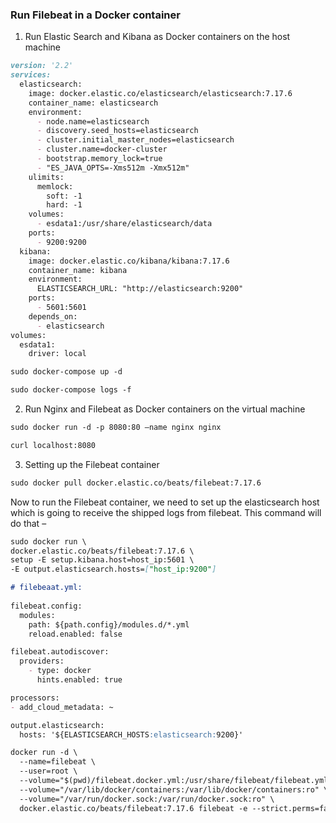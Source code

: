 ### Run Filebeat in a Docker container 

1.  Run Elastic Search and Kibana as Docker containers on the host machine

```markdown
version: '2.2'
services:
  elasticsearch:
    image: docker.elastic.co/elasticsearch/elasticsearch:7.17.6
    container_name: elasticsearch
    environment:
      - node.name=elasticsearch
      - discovery.seed_hosts=elasticsearch
      - cluster.initial_master_nodes=elasticsearch
      - cluster.name=docker-cluster
      - bootstrap.memory_lock=true
      - "ES_JAVA_OPTS=-Xms512m -Xmx512m"
    ulimits:
      memlock:
        soft: -1
        hard: -1
    volumes:
      - esdata1:/usr/share/elasticsearch/data
    ports:
      - 9200:9200
  kibana:
    image: docker.elastic.co/kibana/kibana:7.17.6
    container_name: kibana
    environment:
      ELASTICSEARCH_URL: "http://elasticsearch:9200"
    ports:
      - 5601:5601
    depends_on:
      - elasticsearch
volumes:
  esdata1:
    driver: local
```

```markdown
sudo docker-compose up -d

sudo docker-compose logs -f
```

2. Run Nginx and Filebeat as Docker containers on the virtual machine

```markdown
sudo docker run -d -p 8080:80 –name nginx nginx

```
```markdown
curl localhost:8080 
```

3. Setting up the Filebeat container

```markdown
sudo docker pull docker.elastic.co/beats/filebeat:7.17.6
```

Now to run the Filebeat container, we need to set up the elasticsearch host which is going to receive the shipped logs from filebeat. This command will do that –

```markdown
sudo docker run \
docker.elastic.co/beats/filebeat:7.17.6 \
setup -E setup.kibana.host=host_ip:5601 \
-E output.elasticsearch.hosts=["host_ip:9200"]
```

```markdown
# filebeaat.yml:
 
filebeat.config:
  modules:
    path: ${path.config}/modules.d/*.yml
    reload.enabled: false

filebeat.autodiscover:
  providers:
    - type: docker
      hints.enabled: true

processors:
- add_cloud_metadata: ~

output.elasticsearch:
  hosts: '${ELASTICSEARCH_HOSTS:elasticsearch:9200}'
```
  
```markdown
docker run -d \
  --name=filebeat \
  --user=root \
  --volume="$(pwd)/filebeat.docker.yml:/usr/share/filebeat/filebeat.yml:ro" \
  --volume="/var/lib/docker/containers:/var/lib/docker/containers:ro" \
  --volume="/var/run/docker.sock:/var/run/docker.sock:ro" \
  docker.elastic.co/beats/filebeat:7.17.6 filebeat -e --strict.perms=false
```
